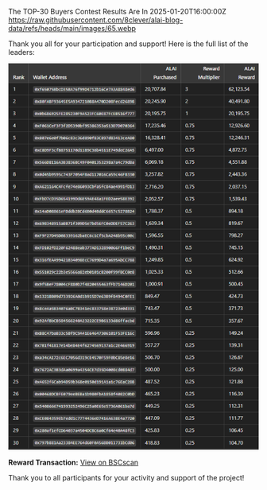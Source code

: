 The TOP-30 Buyers Contest Results Are In
2025-01-20T16:00:00Z
https://raw.githubusercontent.com/8clever/alai-blog-data/refs/heads/main/images/65.webp

Thank you all for your participation and support! Here is the full list of the leaders:

![Results](https://raw.githubusercontent.com/8clever/alai-blog-data/refs/heads/main/images/10.1.1.webp) 

**Reward Transaction:** [View on BSCscan](https://bscscan.com/tx/0x4d13358e01821ad99c6b265f931c3199135258cfe503e720c00bfabccb5b8a60)

Thank you to all participants for your activity and support of the project!
